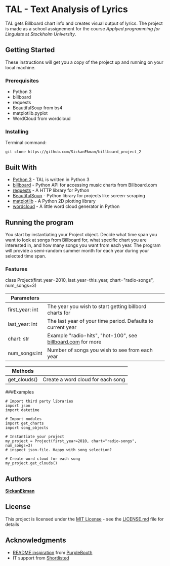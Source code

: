 # TAL - Text Analysis of Lyrics

TAL gets Billboard chart info and creates visual output of lyrics. The project is made as a school assignement for the course *Applyed programming for Linguists* at *Stockholm University*.

## Getting Started

These instructions will get you a copy of the project up and running on your local machine.

### Prerequisites

* Python 3
* billboard
* requests
* BeautifulSoup from bs4
* matplotlib.pyplot
* WordCloud from wordcloud

### Installing

Terminal command:

```
git clone https://github.com/SickanEkman/billboard_project_2
```

## Built With

* [Python 3](https://docs.python.org/3/) - TAL is written in Python 3
* [billboard](https://github.com/guoguo12/billboard-charts) - Python API for accessing music charts from Billboard.com
* [requests](http://docs.python-requests.org/en/latest/index.html) - A HTTP library for Python
* [BeautifulSoup](https://www.crummy.com/software/BeautifulSoup/) - Python library for projects like screen-scraping
* [matplotlib](https://matplotlib.org/) - A Python 2D plotting library
* [wordcloud](https://github.com/amueller/word_cloud) - A little word cloud generator in Python

## Running the program

You start by instantiating your Project object. Decide what time span you want to look at songs from
Billboard for, what specific chart you are interested in, and how many songs you want from each year. The program
will provide a semi-random summer month for each year during your selected time span.

### Features

class Project(first_year=2010, last_year=this_year, chart="radio-songs", num_songs=3)

| Parameters    |                                           |
|---------------|-------------------------------------------|
|first_year: int|The year you wish to start getting billbord charts for|
|last_year: int |The last year of your time period. Defaults to current year|
|chart: str     |Example "radio-hits", "hot-100", see [billboard.com](http://www.billboard.com/charts) for more|
|num_songs:int  |Number of songs you wish to see from each year|

| Methods       |                                           |
|---------------|-------------------------------------------|
|get_clouds()   |Create a word cloud for each song          |

###Examples

```
# Import third party libraries
import json
import datetime

# Import modules
import get_charts
import song_objects

# Instantiate your project
my_project = Project(first_year=2010, chart="radio-songs", num_songs=3)
# inspect json-file. Happy with song selection?

# Create word cloud for each song
my_project.get_clouds()
```

## Authors

[**SickanEkman**](https://github.com/SickanEkman)

## License

This project is licensed under the [MIT License](https://opensource.org/licenses/MIT) - see the [LICENSE.md](LICENSE.md) file for details

## Acknowledgments

* [README inspiration](https://gist.github.com/PurpleBooth/109311bb0361f32d87a2#file-readme-template-md) from [PurpleBooth](https://github.com/PurpleBooth)
* IT support from [Shortlisted](https://github.com/shortlisted)
